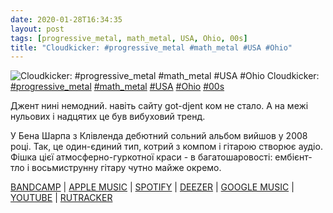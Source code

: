 ```yaml
---
date: 2020-01-28T16:34:35
layout: post
tags: [progressive_metal, math_metal, USA, Ohio, 00s]
title: "Cloudkicker: #progressive_metal #math_metal #USA #Ohio"
---
```

![Cloudkicker: #progressive_metal #math_metal #USA #Ohio](https://res.cloudinary.com/vast-space-unexplored/image/upload/photos/photo_865_28-01-2020_16-34-35.jpg)
Cloudkicker: [#progressive_metal](/tags/#progressive_metal) [#math_metal](/tags/#math_metal) [#USA](/tags/#USA) [#Ohio](/tags/#Ohio) [#00s](/tags/#00s)

Джент нині немодний. навіть сайту got-djent ком не стало. А на межі нульових і надцятих це був вибуховий тренд.

У Бена Шарпа з Клівленда дебютний сольний альбом вийшов у 2008 році. Так, це один-єдиний тип, котрий з компом і гітарою створює аудіо. Фішка цієї атмосферно-гуркотної краси - в багатошаровості: ембієнт-тло і восьмиструнну гітару чутно майже окремо.

[BANDCAMP](https://cloudkicker.bandcamp.com/album/the-discovery-the-map-is-not-the-territory) \| [APPLE MUSIC](https://music.apple.com/ru/album/the-discovery/615006874) \| [SPOTIFY](https://open.spotify.com/album/6OhhQ53t2t5s65Vp7BtwWm) \| [DEEZER](https://www.deezer.com/album/7405473?utm_source=deezer&amp;utm_content=album-7405473&amp;utm_term=1601611822_1580221975&amp;utm_medium=web) \| [GOOGLE MUSIC](https://play.google.com/music/m/Bg7b4jknrpbrn4bsifh7sdeieuu?t=The_Discovery_-_Cloudkicker) \| [YOUTUBE](https://www.youtube.com/playlist?list=OLAK5uy_kSLDzJmMonwkeJYz185raZe0ClAkStYrY) \| [RUTRACKER](https://rutracker.org/forum/viewtopic.php?t=5125124)